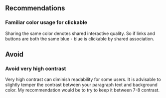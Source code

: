 ## Recommendations

### Familiar color usage for clickable
Sharing the same color denotes shared interactive quality. So if links and buttons are both the same blue - blue is clickable by shared association. 


## Avoid
### Avoid very high contrast
Very high contrast can diminish readability for some users. It is advisable to slightly temper the contrast between your paragraph text and background color. My recommendation would be to try to keep it between 7-8 contrast. 
